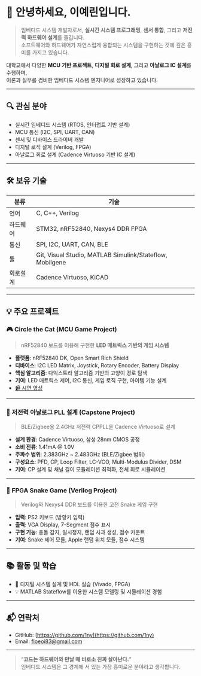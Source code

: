 # 👋 안녕하세요, 이예린입니다.

> 임베디드 시스템 개발자로서, **실시간 시스템 프로그래밍**, **센서 통합**, 그리고 **저전력 하드웨어 설계**를 즐깁니다.  
소프트웨어와 하드웨어가 자연스럽게 융합되는 시스템을 구현하는 것에 깊은 흥미를 가지고 있습니다.

대학교에서 다양한 **MCU 기반 프로젝트**, **디지털 회로 설계**, 그리고 **아날로그 IC 설계**를 수행하며,  
이론과 실무를 겸비한 임베디드 시스템 엔지니어로 성장하고 있습니다.

---

## 🔍 관심 분야

- 실시간 임베디드 시스템 (RTOS, 인터럽트 기반 설계)
- MCU 통신 (I2C, SPI, UART, CAN)
- 센서 및 디바이스 드라이버 개발
- 디지털 로직 설계 (Verilog, FPGA)
- 아날로그 회로 설계 (Cadence Virtuoso 기반 IC 설계)

---

## 🛠 보유 기술

| 분류 | 기술 |
|------|------|
| 언어 | C, C++, Verilog |
| 하드웨어 | STM32, nRF52840, Nexys4 DDR FPGA |
| 통신 | SPI, I2C, UART, CAN, BLE |
| 툴 | Git, Visual Studio, MATLAB Simulink/Stateflow, Mobilgene |
| 회로설계 | Cadence Virtuoso, KiCAD |

---

## 💡 주요 프로젝트

### 🎮 Circle the Cat (MCU Game Project)

> nRF52840 보드를 이용해 구현한 **LED 매트릭스 기반의 게임 시스템**

- **플랫폼**: nRF52840 DK, Open Smart Rich Shield
- **디바이스**: I2C LED Matrix, Joystick, Rotary Encoder, Battery Display
- **핵심 알고리즘**: 다익스트라 알고리즘 기반의 고양이 경로 탐색
- **기여**: LED 매트릭스 제어, I2C 통신, 게임 로직 구현, 아이템 기능 설계
- [📹 시연 영상](https://youtu.be/N2L0dYqniAA?feature=shared)

---

### 📶 저전력 아날로그 PLL 설계 (Capstone Project)

> BLE/Zigbee용 2.4GHz 저전력 CPPLL을 Cadence Virtuoso로 설계

- **설계 환경**: Cadence Virtuoso, 삼성 28nm CMOS 공정
- **소비 전류**: 1.41mA @ 1.0V
- **주파수 범위**: 2.383GHz ~ 2.483GHz (BLE/Zigbee 범위)
- **구성요소**: PFD, CP, Loop Filter, LC-VCO, Multi-Modulus Divider, DSM
- **기여**: CP 설계 및 채널 길이 모듈레이션 최적화, 전체 회로 시뮬레이션

---

### 🐍 FPGA Snake Game (Verilog Project)

> Verilog와 Nexys4 DDR 보드를 이용한 고전 Snake 게임 구현

- **입력**: PS2 키보드 (방향키 입력)
- **출력**: VGA Display, 7-Segment 점수 표시
- **구현 기능**: 충돌 감지, 일시정지, 랜덤 사과 생성, 점수 카운트
- **기여**: Snake 제어 모듈, Apple 랜덤 위치 모듈, 점수 시스템

---

## 📚 활동 및 학습

- 📖 디지털 시스템 설계 및 HDL 실습 (Vivado, FPGA)
- 💡 MATLAB Stateflow를 이용한 시스템 모델링 및 시뮬레이션 경험

---

## 📬 연락처

- GitHub: [https://github.com/1ny](https://github.com/1ny)
- Email: floeoi83@gmail.com

---

> “**코드는 하드웨어와 만날 때 비로소 진짜 살아난다.**”  
임베디드 시스템은 그 경계에 서 있는 가장 흥미로운 분야라고 생각합니다.
